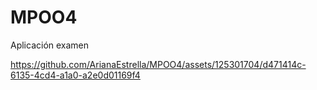 # MPOO4
Aplicación examen 


https://github.com/ArianaEstrella/MPOO4/assets/125301704/d471414c-6135-4cd4-a1a0-a2e0d01169f4

